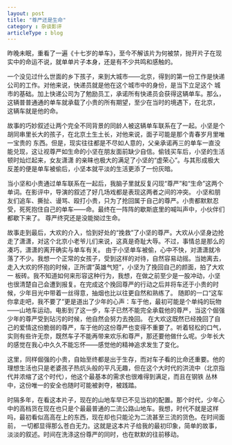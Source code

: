```yaml
---
layout: post
title: "尊严还是生命"
category : 杂谈影评
articleType : blog
---
```


昨晚未眠，重看了一遍《十七岁的单车》，至今不解该片为何被禁，抛开片子在现实中的命运不说，就单单片子本身，还是有不少共鸣和感触的。

一个没见过什么世面的乡下孩子，来到大城市——北京，得到的第一份工作是快递公司的工作。对他来说，快递员就是他在这个城市中的身份，是当下立足这个
城市的基础。加上快递公司为了勉励员工，承诺所有快递员会获得这辆单车。那么，这辆普普通通的单车就承载了小贵的所有期望，至少在当时的境遇下，在北京，
这辆车就是他的命。

故事的巧妙叙述让两个完全不同背景的同龄人被这辆单车联系在了一起。小坚是个胡同串里长大的孩子，在北京土生土长，对他来说，面子可能是那个青春岁月里唯一宝贵的
东西。但是，现实往往都是不尽如人意的，父亲承诺再三的单车一直没能兑现，这让视尊严如生命的小坚在朋友面前缺少自信。偷钱买车后，小坚的生活顿时灿烂起来，女友潇潇
的亲睐也极大的满足了小坚的“虚荣心”。与其形成极大反差的便是单车被偷后，小坚本就平淡的生活更添了一份灰暗。

当小坚和小贵通过单车联系在一起后，我脑子里就反复闪现“尊严”和“生命”这两个单词。在影评中，导演的叙述了好几场戏都是表现这两者之间的冲突。
小坚和朋友们追车、撕扯、谩骂、殴打小贵，只为了抢回属于自己的尊严。小贵都默默忍受，死死抱住自己的单车——命。最终在一阵阵的歇斯底里的喊叫声中，小伙伴们都歇下来了。
尊严终究还是没能拗过生命。

故事走到最后，大欢的介入，恰到好处的“挽救”了小坚的尊严。大欢从小坚身边抢走了潇潇，对这个北京小老爷儿们来说，这真是奇耻大辱。不过，事情总是那么的凑巧，潇潇的离开确实与单车有关。
由于小坚单车被偷，心中不快，对潇潇就冷落了不少。我想一个正常的女孩子，受到这样的对待，自然容易动摇。当她离去，走入大欢的怀抱的时候，正所谓“英雄气短”，小坚为了挽回自己的颜面，拍了大欢一
板砖。我不知道如何来形容这种行为，我想，在做之前至少是一股冲动，小坚也很清楚自己会遭到报复。在完成这个挽回尊严的行动之后并将车还于小贵的时候，少年目光中带着一丝得意，抽烟也比以往更自然和熟练了。
随即的一口“这车你拿走吧，我不要了”更是道出了少年的心声：车于他，最初可能是个单纯的玩物——山地车运动。电影到了这一步，车子已然不能完全承载他的尊严，当这个倔强少年的尊严受到玷污的时候，他自然会努力去挽回。
在大欢这既然已经挽回了自己的爱情这份脆弱的尊严，车于他的这份尊严也变得不重要了。听着轻松的口气，实则有些许无奈，既然车子不能再带来欢乐和尊严，那还要他做什么呢。少年长大的感觉在我心中久久不能忘怀——感觉他的精神追求发生了变化。

这里，同样倔强的小贵，自始至终都是出于生存，而对车子看的比命还重要。他的理想生活也只是老婆孩子热炕头般的平凡无趣，但在这个大时代的洪流中（北京指代并浓缩了这个时代），他这个最基本的需求也很难得到满足，而且在钢铁
丛林中，这份唯一的安全也随时可能被剥夺，被践踏。

时隔多年，在看这本片子，现在的山地车早已不见当初的配置。那个时代，少年心中的高档货在现在也只是个最最普通的二流公路山地车。我想，时代不就是这样吗，最初看似高高在上的东西，现在却也只能沦为二流甚至三流的货色。在时间面前，
一切都显得那么苍白无力。这就是这本片子给我的最初印象，简单的故事，淡淡的叙述。时间在洗涤这份尊严的同时，也在默默的往前移动。



